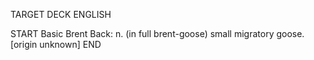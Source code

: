 TARGET DECK
ENGLISH

START
Basic
Brent
Back: n. (in full brent-goose) small migratory goose. [origin unknown]
END
